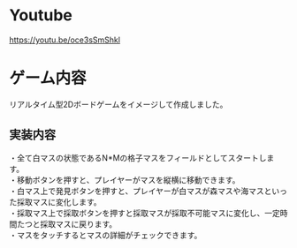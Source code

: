 # Youtube
https://youtu.be/oce3sSmShkl
# ゲーム内容
リアルタイム型2Dボードゲームをイメージして作成しました。

## 実装内容
・全て白マスの状態であるN*Mの格子マスをフィールドとしてスタートします。  
・移動ボタンを押すと、プレイヤーがマスを縦横に移動できます。  
・白マス上で発見ボタンを押すと、プレイヤーが白マスが森マスや海マスといった採取マスに変化します。  
・採取マス上で採取ボタンを押すと採取マスが採取不可能マスに変化し、一定時間たつと採取マスに戻ります。  
・マスをタッチするとマスの詳細がチェックできます。
